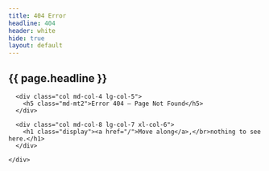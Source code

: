 ```yaml
---
title: 404 Error
headline: 404
header: white
hide: true
layout: default
---
```


<section class="page-header page-header--{{page.title | slugify}} vh_60 display-flex align-items-center">
  <div class="page-header--upper xs-mt6 xs-pt6 inline-table wrapper">
    <div class="col md-col-12">
      <h1 class="display-1 text-black el" data-rellax-speed="-2">{{ page.headline }}</h1>
    </div>
  </div>
</section>


<section class="page-header xs-full-height">
  <div class="page-header--upper wrapper">
    <div class="xs-block gutters">

      <div class="col md-col-4 lg-col-5">
        <h5 class="md-mt2">Error 404 — Page Not Found</h5>
      </div>

      <div class="col md-col-8 lg-col-7 xl-col-6">
        <h1 class="display"><a href="/">Move along</a>,</br>nothing to see here.</h1>
      </div>

    </div>
  </div>
</section>
